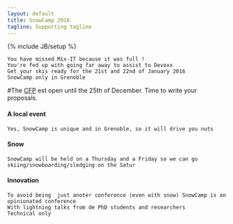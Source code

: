 ```yaml
---
layout: default
title: SnowCamp 2016
tagline: Supporting tagline
---
```

{% include JB/setup %}
    
    You have missed Mix-IT because it was full !
    You're fed up with going far away to assist to Devoxx
    Get your skis ready for the 21st and 22nd of January 2016
    SnowCamp only in Grenoble

#The [CFP](https://cfp.snowcamp.io) est open until the 25th of December. Time to write your proposals.

#### A local event
    Yes, SnowCamp is unique and in Grenoble, so it will drive you nuts

#### Snow 
    SnowCamp will be held on a Thursday and a Friday so we can go skiing/snowboarding/sledging on the Satur

#### Innovation
    To avoid being  just anoter conference (even with snow) SnowCamp is an opinionated conference
    With lightning talks from de PhD students and researchers
    Technical only
        